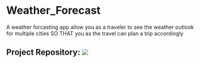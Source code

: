# Weather_Forecast
A weather forcasting app allow you as a traveler to see the weather outlook for multiple cities SO THAT you as the travel can plan a trip accordingly


## Project Repository:  ![](https://github.com/Zakaria1986/Weather_Forecast) 

